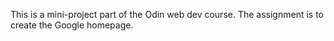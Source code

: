 This is a mini-project part of the Odin web dev course.  The assignment is to create the Google homepage. 